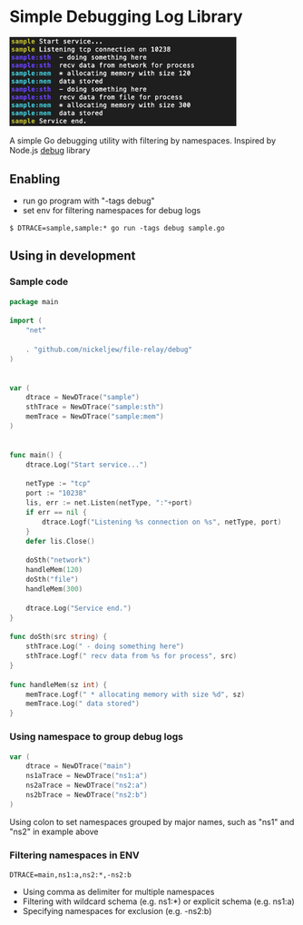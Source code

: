 # Simple Debugging Log Library


<img width="400" src="dtrace-sample.png">

A simple Go debugging utility with filtering by namespaces.
Inspired by Node.js [debug](https://github.com/visionmedia/debug) library


## Enabling
- run go program with "-tags debug"
- set env for filtering namespaces for debug logs
```
$ DTRACE=sample,sample:* go run -tags debug sample.go
```

## Using in development

### Sample code
```go
package main

import (
	"net"

	. "github.com/nickeljew/file-relay/debug"
)


var (
	dtrace = NewDTrace("sample")
	sthTrace = NewDTrace("sample:sth")
	memTrace = NewDTrace("sample:mem")
)


func main() {
	dtrace.Log("Start service...")

	netType := "tcp"
	port := "10238"
	lis, err := net.Listen(netType, ":"+port)
	if err == nil {
		dtrace.Logf("Listening %s connection on %s", netType, port)
	}
	defer lis.Close()

	doSth("network")
	handleMem(120)
	doSth("file")
	handleMem(300)

	dtrace.Log("Service end.")
}

func doSth(src string) {
	sthTrace.Log(" - doing something here")
	sthTrace.Logf(" recv data from %s for process", src)
}

func handleMem(sz int) {
	memTrace.Logf(" * allocating memory with size %d", sz)
	memTrace.Log(" data stored")
}
```


### Using namespace to group debug logs
```go
var (
    dtrace = NewDTrace("main")
    ns1aTrace = NewDTrace("ns1:a")
    ns2aTrace = NewDTrace("ns2:a")
    ns2bTrace = NewDTrace("ns2:b")
)
```
Using colon to set namespaces grouped by major names, such as "ns1" and "ns2" in example above

### Filtering namespaces in ENV
```
DTRACE=main,ns1:a,ns2:*,-ns2:b
```

- Using comma as delimiter for multiple namespaces
- Filtering with wildcard schema (e.g. ns1:*) or explicit schema (e.g. ns1:a)
- Specifying namespaces for exclusion (e.g. -ns2:b)
